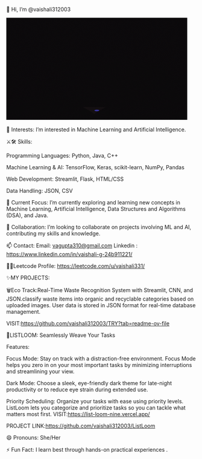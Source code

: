 👋 Hi, I’m @vaishali312003


![Fun GIF](giphy.gif)

👀 Interests:
I’m interested in Machine Learning and Artificial Intelligence.

⚔🛠 Skills:

Programming Languages: Python, Java, C++

Machine Learning & AI: TensorFlow, Keras, scikit-learn, NumPy, Pandas

Web Development: Streamlit, Flask, HTML/CSS

Data Handling: JSON, CSV


🌱 Current Focus:
I’m currently exploring and learning new concepts in Machine Learning, Artificial Intelligence, Data Structures and Algorithms (DSA), and Java.



🧐 Collaboration:
I’m looking to collaborate on projects involving ML and AI, contributing my skills and knowledge.

📫 Contact:
Email: vagupta310@gmail.com 
Linkedin : https://www.linkedin.com/in/vaishali-g-24b911221/

👩‍💻Leetcode Profile:
https://leetcode.com/u/vaishali331/

✨MY PROJECTS:


🗑Eco Track:Real-Time Waste Recognition System with Streamlit, CNN, and JSON.classify waste items into organic and recyclable categories based on uploaded images. User data is stored in JSON format for real-time database management.

VISIT:https://github.com/vaishali312003/TRY?tab=readme-ov-file


📃LISTLOOM: Seamlessly Weave Your Tasks

Features:

Focus Mode: Stay on track with a distraction-free environment. Focus Mode helps you zero in on your most important tasks by minimizing interruptions and streamlining your view.

Dark Mode: Choose a sleek, eye-friendly dark theme for late-night productivity or to reduce eye strain during extended use.

Priority Scheduling: Organize your tasks with ease using priority levels. ListLoom lets you categorize and prioritize tasks so you can tackle what matters most first.
VISIT:https://list-loom-nine.vercel.app/


PROJECT LINK:https://github.com/vaishali312003/ListLoom



😄 Pronouns:
She/Her

⚡ Fun Fact:
I learn best through hands-on practical experiences .

